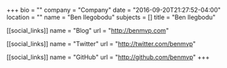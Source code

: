 +++
bio = ""
company = "Company"
date = "2016-09-20T21:27:52-04:00"
location = ""
name = "Ben Ilegobodu"
subjects = []
title = "Ben Ilegbodu"

[[social_links]]
  name = "Blog"
  url = "http://benmvp.com"

[[social_links]]
  name = "Twitter"
  url = "http://twitter.com/benmvp"

[[social_links]]
  name = "GitHub"
  url = "http://github.com/benmvp"
+++

